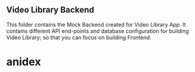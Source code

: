 ## Video Library Backend

This folder contains the Mock Backend created for Video Library App. It contains different API end-points and database configuration for building Video Library; so that you can focus on building Frontend.
# anidex

